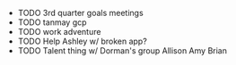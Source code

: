- TODO 3rd quarter goals meetings
- TODO tanmay gcp
- TODO work adventure
- TODO Help Ashley w/ broken app?
- TODO Talent thing w/ Dorman's group Allison Amy Brian